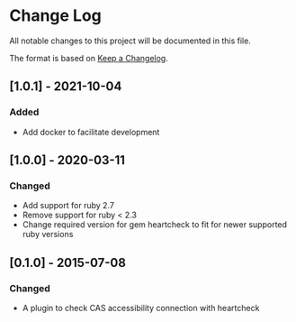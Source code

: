 # Change Log
All notable changes to this project will be documented in this file.

The format is based on [Keep a Changelog](http://keepachangelog.com/).

## [1.0.1] - 2021-10-04
### Added
-   Add docker to facilitate development

## [1.0.0] - 2020-03-11
### Changed
-   Add support for ruby 2.7
-   Remove support for ruby < 2.3
-   Change required version for gem heartcheck to fit for newer supported ruby versions

## [0.1.0] - 2015-07-08
### Changed
-   A plugin to check CAS accessibility connection with heartcheck
